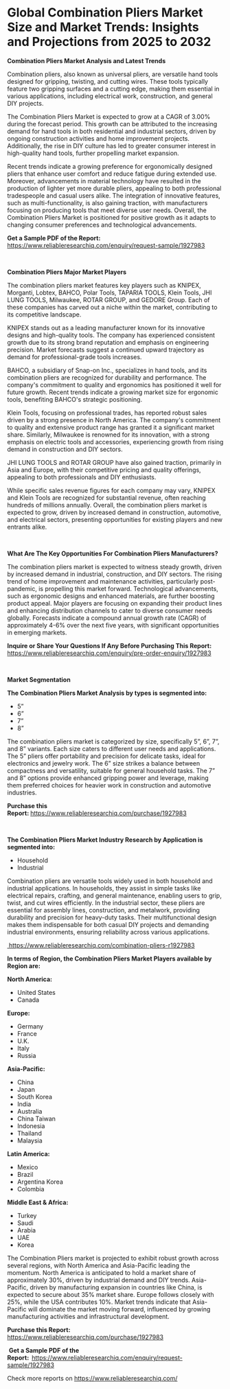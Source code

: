 <p><h1>Global Combination Pliers Market Size and Market Trends: Insights and Projections from 2025 to 2032</h1></p><p><strong>Combination Pliers Market Analysis and Latest Trends</strong></p>
<p><p>Combination pliers, also known as universal pliers, are versatile hand tools designed for gripping, twisting, and cutting wires. These tools typically feature two gripping surfaces and a cutting edge, making them essential in various applications, including electrical work, construction, and general DIY projects.</p><p>The Combination Pliers Market is expected to grow at a CAGR of 3.00% during the forecast period. This growth can be attributed to the increasing demand for hand tools in both residential and industrial sectors, driven by ongoing construction activities and home improvement projects. Additionally, the rise in DIY culture has led to greater consumer interest in high-quality hand tools, further propelling market expansion.</p><p>Recent trends indicate a growing preference for ergonomically designed pliers that enhance user comfort and reduce fatigue during extended use. Moreover, advancements in material technology have resulted in the production of lighter yet more durable pliers, appealing to both professional tradespeople and casual users alike. The integration of innovative features, such as multi-functionality, is also gaining traction, with manufacturers focusing on producing tools that meet diverse user needs. Overall, the Combination Pliers Market is positioned for positive growth as it adapts to changing consumer preferences and technological advancements.</p></p>
<p><strong>Get a Sample PDF of the Report:&nbsp;</strong> <a href="https://www.reliableresearchiq.com/enquiry/request-sample/1927983?utm_campaign=2713&utm_medium=2&utm_source=Github&utm_content=ia&utm_term=28032025&utm_id=combination-pliers">https://www.reliableresearchiq.com/enquiry/request-sample/1927983</a></p>
<p>&nbsp;</p>
<p><strong>Combination Pliers Major Market Players</strong></p>
<p><p>The combination pliers market features key players such as KNIPEX, Morganti, Lobtex, BAHCO, Polar Tools, TAPARIA TOOLS, Klein Tools, JHI LUNG TOOLS, Milwaukee, ROTAR GROUP, and GEDORE Group. Each of these companies has carved out a niche within the market, contributing to its competitive landscape.</p><p>KNIPEX stands out as a leading manufacturer known for its innovative designs and high-quality tools. The company has experienced consistent growth due to its strong brand reputation and emphasis on engineering precision. Market forecasts suggest a continued upward trajectory as demand for professional-grade tools increases.</p><p>BAHCO, a subsidiary of Snap-on Inc., specializes in hand tools, and its combination pliers are recognized for durability and performance. The company's commitment to quality and ergonomics has positioned it well for future growth. Recent trends indicate a growing market size for ergonomic tools, benefiting BAHCO's strategic positioning.</p><p>Klein Tools, focusing on professional trades, has reported robust sales driven by a strong presence in North America. The company's commitment to quality and extensive product range has granted it a significant market share. Similarly, Milwaukee is renowned for its innovation, with a strong emphasis on electric tools and accessories, experiencing growth from rising demand in construction and DIY sectors.</p><p>JHI LUNG TOOLS and ROTAR GROUP have also gained traction, primarily in Asia and Europe, with their competitive pricing and quality offerings, appealing to both professionals and DIY enthusiasts.</p><p>While specific sales revenue figures for each company may vary, KNIPEX and Klein Tools are recognized for substantial revenue, often reaching hundreds of millions annually. Overall, the combination pliers market is expected to grow, driven by increased demand in construction, automotive, and electrical sectors, presenting opportunities for existing players and new entrants alike.</p></p>
<p>&nbsp;</p>
<p><strong>What Are The Key Opportunities For Combination Pliers Manufacturers?</strong></p>
<p><p>The combination pliers market is expected to witness steady growth, driven by increased demand in industrial, construction, and DIY sectors. The rising trend of home improvement and maintenance activities, particularly post-pandemic, is propelling this market forward. Technological advancements, such as ergonomic designs and enhanced materials, are further boosting product appeal. Major players are focusing on expanding their product lines and enhancing distribution channels to cater to diverse consumer needs globally. Forecasts indicate a compound annual growth rate (CAGR) of approximately 4-6% over the next five years, with significant opportunities in emerging markets.</p></p>
<p><strong>Inquire or Share Your Questions If Any Before Purchasing This Report:</strong> <a href="https://www.reliableresearchiq.com/enquiry/pre-order-enquiry/1927983?utm_campaign=2713&utm_medium=2&utm_source=Github&utm_content=ia&utm_term=28032025&utm_id=combination-pliers">https://www.reliableresearchiq.com/enquiry/pre-order-enquiry/1927983</a></p>
<p>&nbsp;</p>
<p><strong>Market Segmentation</strong></p>
<p><strong>The Combination Pliers Market Analysis by types is segmented into:</strong></p>
<p><ul><li>5”</li><li>6”</li><li>7”</li><li>8”</li></ul></p>
<p><p>The combination pliers market is categorized by size, specifically 5”, 6”, 7”, and 8” variants. Each size caters to different user needs and applications. The 5” pliers offer portability and precision for delicate tasks, ideal for electronics and jewelry work. The 6” size strikes a balance between compactness and versatility, suitable for general household tasks. The 7” and 8” options provide enhanced gripping power and leverage, making them preferred choices for heavier work in construction and automotive industries.</p></p>
<p><strong>Purchase this Report:&nbsp;</strong><a href="https://www.reliableresearchiq.com/purchase/1927983?utm_campaign=2713&utm_medium=2&utm_source=Github&utm_content=ia&utm_term=28032025&utm_id=combination-pliers">https://www.reliableresearchiq.com/purchase/1927983</a></p>
<p>&nbsp;</p>
<p><strong>The Combination Pliers Market Industry Research by Application is segmented into:</strong></p>
<p><ul><li>Household</li><li>Industrial</li></ul></p>
<p><p>Combination pliers are versatile tools widely used in both household and industrial applications. In households, they assist in simple tasks like electrical repairs, crafting, and general maintenance, enabling users to grip, twist, and cut wires efficiently. In the industrial sector, these pliers are essential for assembly lines, construction, and metalwork, providing durability and precision for heavy-duty tasks. Their multifunctional design makes them indispensable for both casual DIY projects and demanding industrial environments, ensuring reliability across various applications.</p></p>
<p><a href="https://www.reliableresearchiq.com/combination-pliers-r1927983?utm_campaign=2713&utm_medium=2&utm_source=Github&utm_content=ia&utm_term=28032025&utm_id=combination-pliers">&nbsp;https://www.reliableresearchiq.com/combination-pliers-r1927983</a></p>
<p><strong>In terms of Region, the Combination Pliers Market Players available by Region are:</strong></p>
<p>
    <p> <strong> North America: </strong>
        <ul>
            <li>United States</li>
            <li>Canada</li>
        </ul>
        </p> 
    <p> <strong> Europe: </strong>
        <ul>
            <li>Germany</li>
            <li>France</li>
            <li>U.K.</li>
            <li>Italy</li>
            <li>Russia</li>
        </ul>
        </p> 
    <p> <strong> Asia-Pacific: </strong>
        <ul>
            <li>China</li>
            <li>Japan</li>
            <li>South Korea</li>
            <li>India</li>
            <li>Australia</li>
            <li>China Taiwan</li>
            <li>Indonesia</li>
            <li>Thailand</li>
            <li>Malaysia</li>
        </ul>
        </p> 
    <p> <strong> Latin America: </strong>
        <ul>
            <li>Mexico</li>
            <li>Brazil</li>
            <li>Argentina Korea</li>
            <li>Colombia</li>
        </ul>
        </p> 
    <p> <strong> Middle East & Africa: </strong>
        <ul>
            <li>Turkey</li>
            <li>Saudi</li>
            <li>Arabia</li>
            <li>UAE</li>
            <li>Korea</li>
        </ul>
    </p>
    </p>
<p><p>The Combination Pliers market is projected to exhibit robust growth across several regions, with North America and Asia-Pacific leading the momentum. North America is anticipated to hold a market share of approximately 30%, driven by industrial demand and DIY trends. Asia-Pacific, driven by manufacturing expansion in countries like China, is expected to secure about 35% market share. Europe follows closely with 25%, while the USA contributes 10%. Market trends indicate that Asia-Pacific will dominate the market moving forward, influenced by growing manufacturing activities and infrastructural development.</p></p>
<p><strong>Purchase this Report: </strong><a href="https://www.reliableresearchiq.com/purchase/1927983?utm_campaign=2713&utm_medium=2&utm_source=Github&utm_content=ia&utm_term=28032025&utm_id=combination-pliers">https://www.reliableresearchiq.com/purchase/1927983</a></p>
<p>&nbsp;<strong>Get a Sample PDF of the Report:&nbsp;&nbsp;</strong><a href="https://www.reliableresearchiq.com/enquiry/request-sample/1927983?utm_campaign=2713&utm_medium=2&utm_source=Github&utm_content=ia&utm_term=28032025&utm_id=combination-pliers">https://www.reliableresearchiq.com/enquiry/request-sample/1927983</a></p>
<p><strong></strong></p>
<p>Check more reports on <a href="https://www.reliableresearchiq.com/?utm_campaign=2713&utm_medium=2&utm_source=Github&utm_content=ia&utm_term=28032025&utm_id=combination-pliers">https://www.reliableresearchiq.com/</a></p>